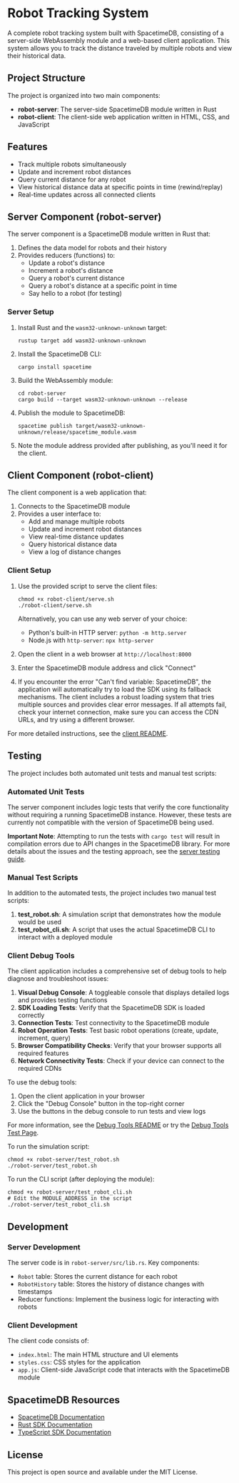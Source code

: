 # Robot Tracking System

A complete robot tracking system built with SpacetimeDB, consisting of a server-side WebAssembly module and a web-based client application. This system allows you to track the distance traveled by multiple robots and view their historical data.

## Project Structure

The project is organized into two main components:

- **robot-server**: The server-side SpacetimeDB module written in Rust
- **robot-client**: The client-side web application written in HTML, CSS, and JavaScript

## Features

- Track multiple robots simultaneously
- Update and increment robot distances
- Query current distance for any robot
- View historical distance data at specific points in time (rewind/replay)
- Real-time updates across all connected clients

## Server Component (robot-server)

The server component is a SpacetimeDB module written in Rust that:

1. Defines the data model for robots and their history
2. Provides reducers (functions) to:
   - Update a robot's distance
   - Increment a robot's distance
   - Query a robot's current distance
   - Query a robot's distance at a specific point in time
   - Say hello to a robot (for testing)

### Server Setup

1. Install Rust and the `wasm32-unknown-unknown` target:
   ```
   rustup target add wasm32-unknown-unknown
   ```

2. Install the SpacetimeDB CLI:
   ```
   cargo install spacetime
   ```

3. Build the WebAssembly module:
   ```
   cd robot-server
   cargo build --target wasm32-unknown-unknown --release
   ```

4. Publish the module to SpacetimeDB:
   ```
   spacetime publish target/wasm32-unknown-unknown/release/spacetime_module.wasm
   ```

5. Note the module address provided after publishing, as you'll need it for the client.

## Client Component (robot-client)

The client component is a web application that:

1. Connects to the SpacetimeDB module
2. Provides a user interface to:
   - Add and manage multiple robots
   - Update and increment robot distances
   - View real-time distance updates
   - Query historical distance data
   - View a log of distance changes

### Client Setup

1. Use the provided script to serve the client files:
   ```
   chmod +x robot-client/serve.sh
   ./robot-client/serve.sh
   ```

   Alternatively, you can use any web server of your choice:
   - Python's built-in HTTP server: `python -m http.server`
   - Node.js with `http-server`: `npx http-server`

2. Open the client in a web browser at `http://localhost:8000`

3. Enter the SpacetimeDB module address and click "Connect"

4. If you encounter the error "Can't find variable: SpacetimeDB", the application will automatically try to load the SDK using its fallback mechanisms. The client includes a robust loading system that tries multiple sources and provides clear error messages. If all attempts fail, check your internet connection, make sure you can access the CDN URLs, and try using a different browser.

For more detailed instructions, see the [client README](robot-client/README.md).

## Testing

The project includes both automated unit tests and manual test scripts:

### Automated Unit Tests

The server component includes logic tests that verify the core functionality without requiring a running SpacetimeDB instance. However, these tests are currently not compatible with the version of SpacetimeDB being used.

**Important Note**: Attempting to run the tests with `cargo test` will result in compilation errors due to API changes in the SpacetimeDB library. For more details about the issues and the testing approach, see the [server testing guide](robot-server/README.md).

### Manual Test Scripts

In addition to the automated tests, the project includes two manual test scripts:

1. **test_robot.sh**: A simulation script that demonstrates how the module would be used
2. **test_robot_cli.sh**: A script that uses the actual SpacetimeDB CLI to interact with a deployed module

### Client Debug Tools

The client application includes a comprehensive set of debug tools to help diagnose and troubleshoot issues:

1. **Visual Debug Console**: A toggleable console that displays detailed logs and provides testing functions
2. **SDK Loading Tests**: Verify that the SpacetimeDB SDK is loaded correctly
3. **Connection Tests**: Test connectivity to the SpacetimeDB module
4. **Robot Operation Tests**: Test basic robot operations (create, update, increment, query)
5. **Browser Compatibility Checks**: Verify that your browser supports all required features
6. **Network Connectivity Tests**: Check if your device can connect to the required CDNs

To use the debug tools:

1. Open the client application in your browser
2. Click the "Debug Console" button in the top-right corner
3. Use the buttons in the debug console to run tests and view logs

For more information, see the [Debug Tools README](robot-client/debug-README.md) or try the [Debug Tools Test Page](robot-client/debug-test.html).

To run the simulation script:
```
chmod +x robot-server/test_robot.sh
./robot-server/test_robot.sh
```

To run the CLI script (after deploying the module):
```
chmod +x robot-server/test_robot_cli.sh
# Edit the MODULE_ADDRESS in the script
./robot-server/test_robot_cli.sh
```

## Development

### Server Development

The server code is in `robot-server/src/lib.rs`. Key components:

- `Robot` table: Stores the current distance for each robot
- `RobotHistory` table: Stores the history of distance changes with timestamps
- Reducer functions: Implement the business logic for interacting with robots

### Client Development

The client code consists of:

- `index.html`: The main HTML structure and UI elements
- `styles.css`: CSS styles for the application
- `app.js`: Client-side JavaScript code that interacts with the SpacetimeDB module

## SpacetimeDB Resources

- [SpacetimeDB Documentation](https://spacetimedb.com/docs)
- [Rust SDK Documentation](https://spacetimedb.com/docs/sdks/rust/quickstart)
- [TypeScript SDK Documentation](https://spacetimedb.com/docs/sdks/typescript/quickstart)

## License

This project is open source and available under the MIT License.
